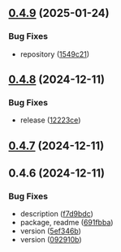 ## [0.4.9](https://github.com/cmmvio/cmmv-middleware/compare/v0.4.8...v0.4.9) (2025-01-24)


### Bug Fixes

* repository ([1549c21](https://github.com/cmmvio/cmmv-middleware/commit/1549c21c2939177eb84edca8e40997ae684d6e77))



## [0.4.8](https://github.com/cmmvio/cmmv-middleware/compare/v0.4.7...v0.4.8) (2024-12-11)


### Bug Fixes

* release ([12223ce](https://github.com/cmmvio/cmmv-middleware/commit/12223cebc90f6f97b4586bf1309468aaf2942ed5))



## [0.4.7](https://github.com/cmmvio/cmmv-middleware/compare/v0.4.6...v0.4.7) (2024-12-11)



## 0.4.6 (2024-12-11)


### Bug Fixes

* description ([f7d9bdc](https://github.com/cmmvio/cmmv-middleware/commit/f7d9bdc96eea098404cc7ad82b54ef261955af09))
* package, readme ([691fbba](https://github.com/cmmvio/cmmv-middleware/commit/691fbba53e8d1f1106c9ec2e7be7d5561cfc4839))
* version ([5ef346b](https://github.com/cmmvio/cmmv-middleware/commit/5ef346b38691770261d4a5872e7766dcde6c0908))
* version ([092910b](https://github.com/cmmvio/cmmv-middleware/commit/092910b996726429ec0f30294d15130549e88687))



